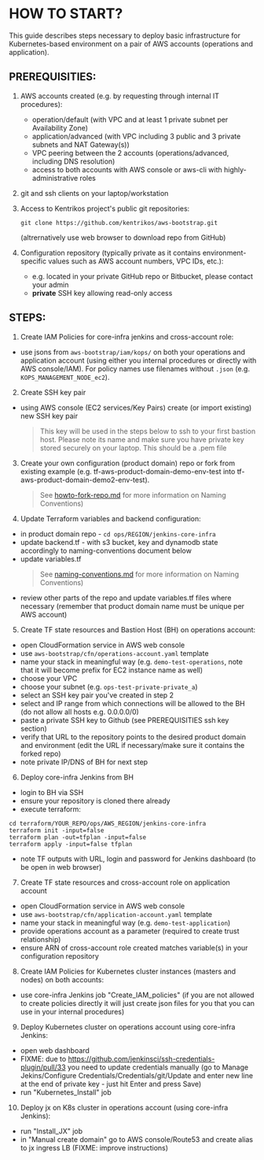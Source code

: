 # HOW TO START?

This guide describes steps necessary to deploy basic infrastructure for Kubernetes-based environment
on a pair of AWS accounts (operations and application).


## PREREQUISITIES:

1. AWS accounts created (e.g. by requesting through internal IT procedures):

	* operation/default (with VPC and at least 1 private subnet per Availability Zone)
	* application/advanced (with VPC including 3 public and 3 private subnets and NAT Gateway(s))
	* VPC peering between the 2 accounts (operations/advanced, including DNS resolution)
	* access to both accounts with AWS console or aws-cli with highly-administrative roles

3. git and ssh clients on your laptop/workstation

4. Access to Kentrikos project's public git repositories:

	```
	git clone https://github.com/kentrikos/aws-bootstrap.git
	```
    (altrernatively use web browser to download repo from GitHub)

5. Configuration repository (typically private as it contains environment-specific values such as AWS account numbers, VPC IDs, etc.):
    * e.g. located in your private GitHub repo or Bitbucket, please contact your admin
    * __private__ SSH key allowing read-only access


## STEPS:

1. Create IAM Policies for core-infra jenkins and cross-account role:

* use jsons from `aws-bootstrap/iam/kops/` on both your operations and application account (using either you internal procedures or directly with AWS console/IAM). For policy names use filenames without `.json` (e.g. `KOPS_MANAGEMENT_NODE_ec2`).

2. Create SSH key pair

* using AWS console (EC2 services/Key Pairs) create (or import existing) new SSH key pair

	> This key will be used in the steps below to ssh to your first bastion host. Please note its name and make sure you have private key stored securely on your laptop. This should be a .pem file

3. Create your own configuration (product domain) repo or fork from existing example (e.g. tf-aws-product-domain-demo-env-test into tf-aws-product-domain-demo2-env-test).

	> See [howto-fork-repo.md](https://github.com/kentrikos/aws-bootstrap/blob/master/docs/howto-fork-repo.md) for more information on Naming Conventions)

4. Update Terraform variables and backend configuration:

* in product domain repo - ```cd ops/REGION/jenkins-core-infra```
* update backend.tf - with s3 bucket, key and dynamodb state accordingly to naming-conventions document below
* update variables.tf
	> See [naming-conventions.md](https://github.com/kentrikos/aws-bootstrap/blob/master/docs/naming-conventions.md) for more information on Naming Conventions)
* review other parts of the repo and update variables.tf files where necessary (remember that product domain name must be unique per AWS account)

5. Create TF state resources and Bastion Host (BH) on operations account:

* open CloudFormation service in AWS web console
* use `aws-bootstrap/cfn/operations-account.yaml` template
* name your stack in meaningful way (e.g. `demo-test-operations`, note that it will become prefix for EC2 instance name as well)
* choose your VPC
* choose your subnet (e.g. `ops-test-private-private_a`)
* select an SSH key pair you've created in step 2
* select and IP range from which connections will be allowed to the BH (do not allow all hosts e.g. 0.0.0.0/0)
* paste a private SSH key to Github (see PREREQUISITIES ssh key section)
* verify that URL to the repository points to the desired product domain and environment (edit the URL if necessary/make sure it contains the forked repo)
* note private IP/DNS of BH for next step

6. Deploy core-infra Jenkins from BH

* login to BH via SSH
* ensure your repository is cloned there already
* execute terraform:
```
cd terraform/YOUR_REPO/ops/AWS_REGION/jenkins-core-infra
terraform init -input=false
terraform plan -out=tfplan -input=false
terraform apply -input=false tfplan
```
* note TF outputs with URL, login and password for Jenkins dashboard (to be open in web browser)

7. Create TF state resources and cross-account role on application account

* open CloudFormation service in AWS web console
* use `aws-bootstrap/cfn/application-account.yaml` template
* name your stack in meaningful way (e.g. `demo-test-application`)
* provide operations account as a parameter (required to create trust relationship)
* ensure ARN of cross-account role created matches variable(s) in your configuration repository

8. Create IAM Policies for Kubernetes cluster instances (masters and nodes) on both accounts:

* use core-infra Jenkins job "Create_IAM_policies" (if you are not allowed to create policies directly it will just create json files for you that you can use in your internal procedures)

9. Deploy Kubernetes cluster on operations account using core-infra Jenkins:

* open web dashboard
* FIXME: due to https://github.com/jenkinsci/ssh-credentials-plugin/pull/33 you need to update credentials manually (go to Manage Jekins/Configure Credentials/Credentials/git/Update and enter new line at the end of private key - just hit Enter and press Save)
* run "Kubernetes_Install" job

10. Deploy jx on K8s cluster in operations account (using core-infra Jenkins):

* run "Install_JX" job
* in "Manual create domain" go to AWS console/Route53 and create alias to jx ingress LB (FIXME: improve instructions)
